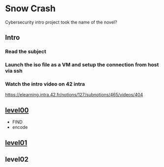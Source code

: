 # Snow Crash

Cybersecurity intro project took the name of the novel?

## Intro

### Read the subject

### Launch the iso file as a VM and setup the connection from host via ssh

### Watch the intro video on 42 intra
https://elearning.intra.42.fr/notions/127/subnotions/465/videos/404 

## [level00](/level00)
- FIND
- encode

## [level01](/level01)

## level02


